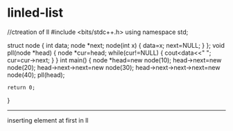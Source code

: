 # linled-list
//ctreation of ll
#include <bits/stdc++.h>
using namespace std;

struct node
{
    int data;
    node *next;
    node(int x)
    {
        data=x;
        next=NULL;
    }
};
void pll(node *head)
{
    node *cur=head;
    while(cur!=NULL)
    {
        cout<<cur->data<<" ";
        cur=cur->next;
    }
}
int main()
{
    node *head=new node(10);
    head->next=new node(20);
    head->next->next=new node(30);
    head->next->next->next=new node(40);
    pll(head);

	
	return 0;
}
****************************************************************************************************
  inserting element at first in ll

